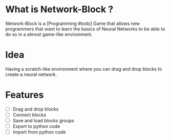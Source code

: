 # What is Network-Block ?
Network-Block is a [Programming #todo] Game that allows new programmers that want to learn the basics of Neural Networks to be able to do so in a almost game-like environment. 

# Idea
Having a scratch-like environment where you can drag and drop blocks to create a neural network.

# Features

- [ ] Drag and drop blocks
- [ ] Connect blocks
- [ ] Save and load blocks groups
- [ ] Export to python code
- [ ] Import from python code